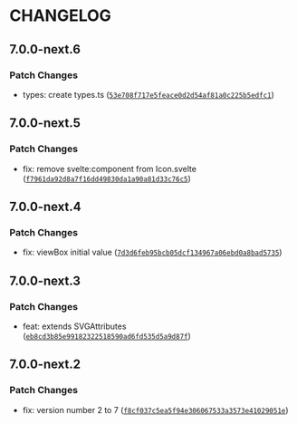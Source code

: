 # CHANGELOG

## 7.0.0-next.6

### Patch Changes

- types: create types.ts ([`53e708f717e5feace0d2d54af81a0c225b5edfc1`](https://github.com/shinokada/svelte-heros/commit/53e708f717e5feace0d2d54af81a0c225b5edfc1))

## 7.0.0-next.5

### Patch Changes

- fix: remove svelte:component from Icon.svelte ([`f7961da92d8a7f16dd49830da1a90a81d33c76c5`](https://github.com/shinokada/svelte-heros/commit/f7961da92d8a7f16dd49830da1a90a81d33c76c5))

## 7.0.0-next.4

### Patch Changes

- fix: viewBox initial value ([`7d3d6feb95bcb05dcf134967a06ebd0a8bad5735`](https://github.com/shinokada/svelte-heros/commit/7d3d6feb95bcb05dcf134967a06ebd0a8bad5735))

## 7.0.0-next.3

### Patch Changes

- feat: extends SVGAttributes<SVGElement> ([`eb8cd3b85e99182322518590ad6fd535d5a9d87f`](https://github.com/shinokada/svelte-heros/commit/eb8cd3b85e99182322518590ad6fd535d5a9d87f))

## 7.0.0-next.2

### Patch Changes

- fix: version number 2 to 7 ([`f8cf037c5ea5f94e306067533a3573e41029051e`](https://github.com/shinokada/svelte-heros/commit/f8cf037c5ea5f94e306067533a3573e41029051e))
